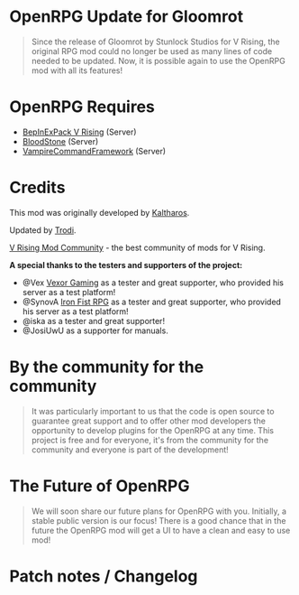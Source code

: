# OpenRPG Update for Gloomrot

> Since the release of Gloomrot by Stunlock Studios for V Rising, the original RPG mod could no longer
> be used as many lines of code needed to be updated. Now, it is possible again to use the OpenRPG mod
> with all its features!

# OpenRPG Requires

- [BepInExPack V Rising](https://v-rising.thunderstore.io/package/BepInEx/BepInExPack_V_Rising/) (Server)
- [BloodStone](https://v-rising.thunderstore.io/package/deca/Bloodstone/) (Server)
- [VampireCommandFramework](https://v-rising.thunderstore.io/package/deca/VampireCommandFramework/) (Server)

# Credits

This mod was originally developed by [Kaltharos](https://github.com/Kaltharos).

Updated by [Trodi](https://github.com/oscarpedrero).

[V Rising Mod Community](https://discord.gg/vrisingmods) - the best community of mods for V Rising.

**A special thanks to the testers and supporters of the project:**

- @Vex [Vexor Gaming](https://discord.gg/rxaTBzjuMc) as a tester and great supporter, who provided his server as a test platform!
- @SynovA [Iron Fist RPG](https://discord.gg/iron-fist-rpg) as a tester and great supporter, who provided his server as a test platform!
- @iska as a tester and great supporter!
- @JosiUwU as a supporter for manuals.

# By the community for the community

> It was particularly important to us that the code is open source to guarantee great support and to offer
> other mod developers the opportunity to develop plugins for the OpenRPG at any time. This project is free
> and for everyone, it's from the community for the community and everyone is part of the development!

# The Future of OpenRPG

> We will soon share our future plans for OpenRPG with you. Initially, a stable public version is our focus!
> There is a good chance that in the future the OpenRPG mod will get a UI to have a clean and easy to use mod!

# Patch notes / Changelog

